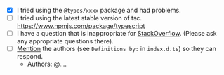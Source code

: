 - [X] I tried using the `@types/xxxx` package and had problems.
- [ ] I tried using the latest stable version of tsc. https://www.npmjs.com/package/typescript
- [ ] I have a question that is inappropriate for [StackOverflow](https://stackoverflow.com/).  (Please ask any appropriate questions there).
- [ ] [Mention](https://github.com/blog/821-mention-somebody-they-re-notified) the authors (see `Definitions by:` in `index.d.ts`) so they can respond.
  - Authors: @....
